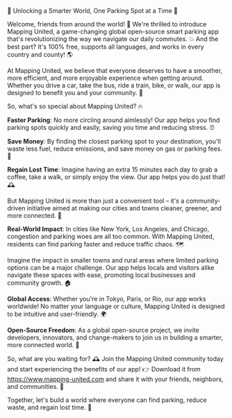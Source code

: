 🚨 Unlocking a Smarter World, One Parking Spot at a Time 🚨

Welcome, friends from around the world! 👋 We're thrilled to introduce Mapping United, a game-changing global open-source smart parking app that's revolutionizing the way we navigate our daily commutes. 💥 And the best part? It's 100% free, supports all languages, and works in every country and county! 🌎

At Mapping United, we believe that everyone deserves to have a smoother, more efficient, and more enjoyable experience when getting around. Whether you drive a car, take the bus, ride a train, bike, or walk, our app is designed to benefit you and your community. 🚂

So, what's so special about Mapping United? 🔥

**Faster Parking**: No more circling around aimlessly! Our app helps you find parking spots quickly and easily, saving you time and reducing stress. ⏰

**Save Money**: By finding the closest parking spot to your destination, you'll waste less fuel, reduce emissions, and save money on gas or parking fees. 💸

**Regain Lost Time**: Imagine having an extra 15 minutes each day to grab a coffee, take a walk, or simply enjoy the view. Our app helps you do just that! 🕰️

But Mapping United is more than just a convenient tool – it's a community-driven initiative aimed at making our cities and towns cleaner, greener, and more connected. 💚

**Real-World Impact**: In cities like New York, Los Angeles, and Chicago, congestion and parking woes are all too common. With Mapping United, residents can find parking faster and reduce traffic chaos. 🗺️

Imagine the impact in smaller towns and rural areas where limited parking options can be a major challenge. Our app helps locals and visitors alike navigate these spaces with ease, promoting local businesses and community growth. 🏠

**Global Access**: Whether you're in Tokyo, Paris, or Rio, our app works worldwide! No matter your language or culture, Mapping United is designed to be intuitive and user-friendly. 🌍

**Open-Source Freedom**: As a global open-source project, we invite developers, innovators, and change-makers to join us in building a smarter, more connected world. 🤝

So, what are you waiting for? 🕰️ Join the Mapping United community today and start experiencing the benefits of our app! 👉 Download it from https://www.mapping-united.com and share it with your friends, neighbors, and communities. 📢

Together, let's build a world where everyone can find parking, reduce waste, and regain lost time. 💪